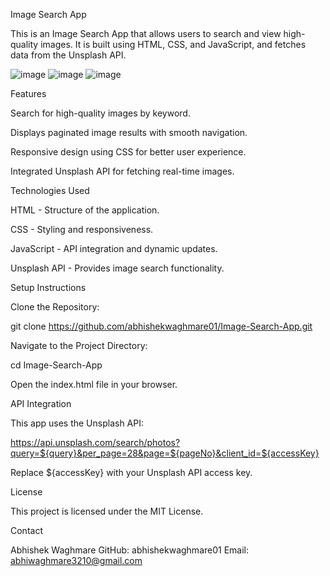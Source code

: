 Image Search App

This is an Image Search App that allows users to search and view high-quality images. It is built using HTML, CSS, and JavaScript, and fetches data from the Unsplash API.

![image](https://github.com/user-attachments/assets/03802e04-f4a3-4c78-81bb-4d82709a1b58)
![image](https://github.com/user-attachments/assets/1ffb15b1-2f0c-4be4-8204-469ded0d4fb3)
![image](https://github.com/user-attachments/assets/6a4d29dc-4d33-4b27-b675-74833a391c51)



Features

Search for high-quality images by keyword.

Displays paginated image results with smooth navigation.

Responsive design using CSS for better user experience.

Integrated Unsplash API for fetching real-time images.

Technologies Used

HTML - Structure of the application.

CSS - Styling and responsiveness.

JavaScript - API integration and dynamic updates.

Unsplash API - Provides image search functionality.

Setup Instructions

Clone the Repository:

git clone https://github.com/abhishekwaghmare01/Image-Search-App.git

Navigate to the Project Directory:

cd Image-Search-App

Open the index.html file in your browser.

API Integration

This app uses the Unsplash API:

https://api.unsplash.com/search/photos?query=${query}&per_page=28&page=${pageNo}&client_id=${accessKey}

Replace ${accessKey} with your Unsplash API access key.

License

This project is licensed under the MIT License.

Contact

Abhishek Waghmare
GitHub: abhishekwaghmare01
Email: abhiwaghmare3210@gmail.com
